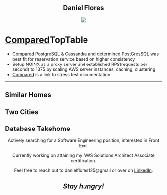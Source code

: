 
<h2 align='center'>Daniel Flores</h2>


<p align='center'>
  <img align='center' src="https://s4.gifyu.com/images/8d621f66f551b6a39072473d52280ff09f332a76b008f691.gif"></a>
</p>

<h1><a href="https://github.com/dflores112/bookings-service/blob/master/server/app.js">Compared</a>TopTable </h1>

<ul>
  <li><a href="https://docs.google.com/spreadsheets/d/1FTzmvDZIVwVWQAJ8UAn0YT6y-7h3yqPhosc3DFkWnUs/edit?usp=sharing">Compared</a> PostgreSQL & Cassandra and determined PostGresSQL was best fit for reservation service based on higher consistency </li>
  <li> Setup NGINX as a proxy server and established RPS(requests per second) to 1375 by scaling AWS server instances, caching, clustering </li>
  <li><a href="https://docs.google.com/document/d/1ZsczXgEziBIFaKFH9xzw38X8eaNOVjTWH_-e36UL4as/edit?usp=sharing">Compared</a> is a link to stress test documentation </li>
</ul>

---
Similar Homes
---
Two Cities
---
Database Takehome
---

<p align='center'> Actively searching for a Software Engineering position, interested in Front End. </p>

<p align='center'> Currently working on attaining my AWS Solutions Architect Associate certification. </p>

<p align='center'>Feel free to reach out to danielflores125@gmail or over on <a href="https://www.linkedin.com/in/daniel-flores-52367273/">LinkedIn</a>.</p>

<h2 align='center'><i>Stay hungry!</i></h2>

